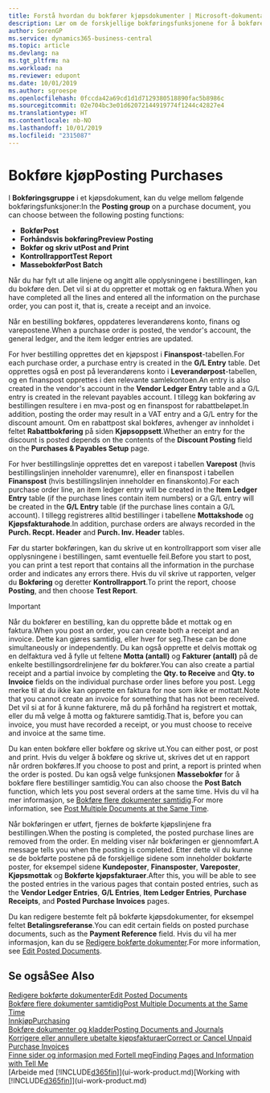 ```yaml
---
title: Forstå hvordan du bokfører kjøpsdokumenter | Microsoft-dokumentasjon
description: Lær om de forskjellige bokføringsfunksjonene for å bokføre kjøpsdokumenter og hvordan du kan oppdatere bokførte dokumenter.
author: SorenGP
ms.service: dynamics365-business-central
ms.topic: article
ms.devlang: na
ms.tgt_pltfrm: na
ms.workload: na
ms.reviewer: edupont
ms.date: 10/01/2019
ms.author: sgroespe
ms.openlocfilehash: 0fccda42a69cd1d1d7129380518890fac5b8986c
ms.sourcegitcommit: 02e704bc3e01d62072144919774f1244c42827e4
ms.translationtype: HT
ms.contentlocale: nb-NO
ms.lasthandoff: 10/01/2019
ms.locfileid: "2315087"
---
```

# <a name="posting-purchases"></a><span data-ttu-id="f76ab-103">Bokføre kjøp</span><span class="sxs-lookup"><span data-stu-id="f76ab-103">Posting Purchases</span></span>
<span data-ttu-id="f76ab-104">I **Bokføringsgruppe** i et kjøpsdokument, kan du velge mellom følgende bokføringsfunksjoner:</span><span class="sxs-lookup"><span data-stu-id="f76ab-104">In the **Posting group** on a purchase document, you can choose between the following posting functions:</span></span>

* <span data-ttu-id="f76ab-105">**Bokfør**</span><span class="sxs-lookup"><span data-stu-id="f76ab-105">**Post**</span></span>
* <span data-ttu-id="f76ab-106">**Forhåndsvis bokføring**</span><span class="sxs-lookup"><span data-stu-id="f76ab-106">**Preview Posting**</span></span>
* <span data-ttu-id="f76ab-107">**Bokfør og skriv ut**</span><span class="sxs-lookup"><span data-stu-id="f76ab-107">**Post and Print**</span></span>
* <span data-ttu-id="f76ab-108">**Kontrollrapport**</span><span class="sxs-lookup"><span data-stu-id="f76ab-108">**Test Report**</span></span>
* <span data-ttu-id="f76ab-109">**Massebokfør**</span><span class="sxs-lookup"><span data-stu-id="f76ab-109">**Post Batch**</span></span>

<span data-ttu-id="f76ab-110">Når du har fylt ut alle linjene og angitt alle opplysningene i bestillingen, kan du bokføre den. Det vil si at du oppretter et mottak og en faktura.</span><span class="sxs-lookup"><span data-stu-id="f76ab-110">When you have completed all the lines and entered all the information on the purchase order, you can post it, that is, create a receipt and an invoice.</span></span>

<span data-ttu-id="f76ab-111">Når en bestilling bokføres, oppdateres leverandørens konto, finans og varepostene.</span><span class="sxs-lookup"><span data-stu-id="f76ab-111">When a purchase order is posted, the vendor's account, the general ledger, and the item ledger entries are updated.</span></span>

<span data-ttu-id="f76ab-112">For hver bestilling opprettes det en kjøpspost i **Finanspost**-tabellen.</span><span class="sxs-lookup"><span data-stu-id="f76ab-112">For each purchase order, a purchase entry is created in the **G/L Entry** table.</span></span> <span data-ttu-id="f76ab-113">Det opprettes også en post på leverandørens konto i **Leverandørpost**-tabellen, og en finanspost opprettes i den relevante samlekontoen.</span><span class="sxs-lookup"><span data-stu-id="f76ab-113">An entry is also created in the vendor's account in the **Vendor Ledger Entry** table and a G/L entry is created in the relevant payables account.</span></span> <span data-ttu-id="f76ab-114">I tillegg kan bokføring av bestillingen resultere i en mva-post og en finanspost for rabattbeløpet.</span><span class="sxs-lookup"><span data-stu-id="f76ab-114">In addition, posting the order may result in a VAT entry and a G/L entry for the discount amount.</span></span> <span data-ttu-id="f76ab-115">Om en rabattpost skal bokføres, avhenger av innholdet i feltet  **Rabattbokføring** på siden **Kjøpsoppsett**.</span><span class="sxs-lookup"><span data-stu-id="f76ab-115">Whether an entry for the discount is posted depends on the contents of the **Discount Posting** field on the **Purchases & Payables Setup** page.</span></span>

<span data-ttu-id="f76ab-116">For hver bestillingslinje opprettes det en varepost i tabellen **Varepost** (hvis bestillingslinjen inneholder varenumre), eller en finanspost i tabellen **Finanspost** (hvis bestillingslinjen inneholder en finanskonto).</span><span class="sxs-lookup"><span data-stu-id="f76ab-116">For each purchase order line, an item ledger entry will be created in the **Item Ledger Entry** table (if the purchase lines contain item numbers) or a G/L entry will be created in the **G/L Entry** table (if the purchase lines contain a G/L account).</span></span> <span data-ttu-id="f76ab-117">I tillegg registreres alltid bestillinger i tabellene **Mottakshode** og **Kjøpsfakturahode**.</span><span class="sxs-lookup"><span data-stu-id="f76ab-117">In addition, purchase orders are always recorded in the **Purch. Recpt. Header** and **Purch. Inv. Header** tables.</span></span>

<span data-ttu-id="f76ab-118">Før du starter bokføringen, kan du skrive ut en kontrollrapport som viser alle opplysningene i bestillingen, samt eventuelle feil.</span><span class="sxs-lookup"><span data-stu-id="f76ab-118">Before you start to post, you can print a test report that contains all the information in the purchase order and indicates any errors there.</span></span> <span data-ttu-id="f76ab-119">Hvis du vil skrive ut rapporten, velger du **Bokføring** og deretter **Kontrollrapport**.</span><span class="sxs-lookup"><span data-stu-id="f76ab-119">To print the report, choose **Posting**, and then choose **Test Report**.</span></span>

> [!IMPORTANT]  
>   <span data-ttu-id="f76ab-120">Når du bokfører en bestilling, kan du opprette både et mottak og en faktura.</span><span class="sxs-lookup"><span data-stu-id="f76ab-120">When you post an order, you can create both a receipt and an invoice.</span></span> <span data-ttu-id="f76ab-121">Dette kan gjøres samtidig, eller hver for seg.</span><span class="sxs-lookup"><span data-stu-id="f76ab-121">These can be done simultaneously or independently.</span></span> <span data-ttu-id="f76ab-122">Du kan også opprette et delvis mottak og en delfaktura ved å fylle ut feltene **Motta (antall)** og **Fakturer (antall)** på de enkelte bestillingsordrelinjene før du bokfører.</span><span class="sxs-lookup"><span data-stu-id="f76ab-122">You can also create a partial receipt and a partial invoice by completing the **Qty. to Receive** and **Qty. to Invoice** fields on the individual purchase order lines before you post.</span></span> <span data-ttu-id="f76ab-123">Legg merke til at du ikke kan opprette en faktura for noe som ikke er mottatt.</span><span class="sxs-lookup"><span data-stu-id="f76ab-123">Note that you cannot create an invoice for something that has not been received.</span></span> <span data-ttu-id="f76ab-124">Det vil si at for å kunne fakturere, må du på forhånd ha registrert et mottak, eller du må velge å motta og fakturere samtidig.</span><span class="sxs-lookup"><span data-stu-id="f76ab-124">That is, before you can invoice, you must have recorded a receipt, or you must choose to receive and invoice at the same time.</span></span>

<span data-ttu-id="f76ab-125">Du kan enten bokføre eller bokføre og skrive ut.</span><span class="sxs-lookup"><span data-stu-id="f76ab-125">You can either post, or post and print.</span></span> <span data-ttu-id="f76ab-126">Hvis du velger å bokføre og skrive ut, skrives det ut en rapport når ordren bokføres.</span><span class="sxs-lookup"><span data-stu-id="f76ab-126">If you choose to post and print, a report is printed when the order is posted.</span></span> <span data-ttu-id="f76ab-127">Du kan også velge funksjonen **Massebokfør** for å bokføre flere bestillinger samtidig.</span><span class="sxs-lookup"><span data-stu-id="f76ab-127">You can also choose the **Post Batch** function, which lets you post several orders at the same time.</span></span> <span data-ttu-id="f76ab-128">Hvis du vil ha mer informasjon, se [Bokføre flere dokumenter samtidig](ui-batch-posting.md).</span><span class="sxs-lookup"><span data-stu-id="f76ab-128">For more information, see [Post Multiple Documents at the Same Time](ui-batch-posting.md).</span></span>

<span data-ttu-id="f76ab-129">Når bokføringen er utført, fjernes de bokførte kjøpslinjene fra bestillingen.</span><span class="sxs-lookup"><span data-stu-id="f76ab-129">When the posting is completed, the posted purchase lines are removed from the order.</span></span> <span data-ttu-id="f76ab-130">En melding viser når bokføringen er gjennomført.</span><span class="sxs-lookup"><span data-stu-id="f76ab-130">A message tells you when the posting is completed.</span></span> <span data-ttu-id="f76ab-131">Etter dette vil du kunne se de bokførte postene på de forskjellige sidene som inneholder bokførte poster, for eksempel sidene **Kundeposter**, **Finansposter**, **Vareposter**, **Kjøpsmottak** og **Bokførte kjøpsfakturaer**.</span><span class="sxs-lookup"><span data-stu-id="f76ab-131">After this, you will be able to see the posted entries in the various pages that contain posted entries, such as the **Vendor Ledger Entries**, **G/L Entries**, **Item Ledger Entries**, **Purchase Receipts**, and **Posted Purchase Invoices** pages.</span></span>

<span data-ttu-id="f76ab-132">Du kan redigere bestemte felt på bokførte kjøpsdokumenter, for eksempel feltet **Betalingsreferanse**.</span><span class="sxs-lookup"><span data-stu-id="f76ab-132">You can edit certain fields on posted purchase documents, such as the **Payment Reference** field.</span></span> <span data-ttu-id="f76ab-133">Hvis du vil ha mer informasjon, kan du se [Redigere bokførte dokumenter](across-edit-posted-document.md).</span><span class="sxs-lookup"><span data-stu-id="f76ab-133">For more information, see [Edit Posted Documents](across-edit-posted-document.md).</span></span>

## <a name="see-also"></a><span data-ttu-id="f76ab-134">Se også</span><span class="sxs-lookup"><span data-stu-id="f76ab-134">See Also</span></span>
[<span data-ttu-id="f76ab-135">Redigere bokførte dokumenter</span><span class="sxs-lookup"><span data-stu-id="f76ab-135">Edit Posted Documents</span></span>](across-edit-posted-document.md)  
[<span data-ttu-id="f76ab-136">Bokføre flere dokumenter samtidig</span><span class="sxs-lookup"><span data-stu-id="f76ab-136">Post Multiple Documents at the Same Time</span></span>](ui-batch-posting.md)  
[<span data-ttu-id="f76ab-137">Innkjøp</span><span class="sxs-lookup"><span data-stu-id="f76ab-137">Purchasing</span></span>](purchasing-manage-purchasing.md)  
[<span data-ttu-id="f76ab-138">Bokføre dokumenter og kladder</span><span class="sxs-lookup"><span data-stu-id="f76ab-138">Posting Documents and Journals</span></span>](ui-post-documents-journals.md)  
[<span data-ttu-id="f76ab-139">Korrigere eller annullere ubetalte kjøpsfakturaer</span><span class="sxs-lookup"><span data-stu-id="f76ab-139">Correct or Cancel Unpaid Purchase Invoices</span></span>](purchasing-how-correct-cancel-unpaid-purchase-invoices.md)  
[<span data-ttu-id="f76ab-140">Finne sider og informasjon med Fortell meg</span><span class="sxs-lookup"><span data-stu-id="f76ab-140">Finding Pages and Information with Tell Me</span></span>](ui-search.md)  
<span data-ttu-id="f76ab-141">[Arbeide med [!INCLUDE[d365fin](includes/d365fin_md.md)]](ui-work-product.md)</span><span class="sxs-lookup"><span data-stu-id="f76ab-141">[Working with [!INCLUDE[d365fin](includes/d365fin_md.md)]](ui-work-product.md)</span></span>
